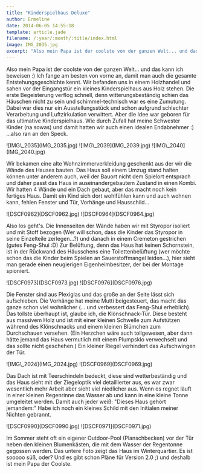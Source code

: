 ```yaml
---
title: "Kinderspielhaus Deluxe"
author: Ermeline
date: 2014-06-05 14:55:18
template: article.jade
filename: /:year/:month/:title/index.html
image: IMG_2035.jpg
excerpt: "Also mein Papa ist der coolste von der ganzen Welt... und das kann ich beweisen :)"
---
```


Also mein Papa ist der coolste von der ganzen Welt... und das kann ich
beweisen :) Ich fange am besten von vorne an, damit man auch die gesamte
Entstehungsgeschichte kennt. Wir befanden uns in einem Holzhandel und
sahen vor der Eingangstür ein kleines Kinderspielhaus aus Holz stehen.
Die erste Begeisterung verflog schnell, denn witterungsbeständig schien
das Häuschen nicht zu sein und schimmel-technisch war es eine Zumutung.
Dabei war dies nur ein Ausstellungsstück und schon aufgrund schlechter
Verarbeitung und Luftzirkulation verwittert. Aber die Idee war geboren
für das ultimative Kinderspielhaus. Wie durch Zufall hat meine Schwester
Kinder (na sowas) und damit hatten wir auch einen idealen Endabnehmer :)
...also ran an den Speck.

<div id='slides' class='slideshow'>
![IMG\_2035](IMG_2035.jpg)
![IMG\_2039](IMG_2039.jpg)
![IMG\_2040](IMG_2040.jpg)
</div>

Wir bekamen eine alte Wohnzimmerverkleidung geschenkt aus der wir die
Wände des Hauses bauten. Das Haus soll einem Umzug stand halten können
unter anderem auch, weil der Bauort nicht dem Spielort entsprach und
daher passt das Haus in auseinandergebautem Zustand in einen Kombi. Wir
hatten 4 Wände und ein Dach gebaut, aber das macht noch kein fertiges
Haus. Damit ein Kind sich dort wohlfühlen kann und auch wohnen kann,
fehlen Fenster und Tür, Vorhänge und Hausschild...

<div id='slides' class='slideshow'>
![DSCF0962](DSCF0962.jpg)
![DSCF0964](DSCF0964.jpg)
</div>

Also los geht's. Die Innenseiten der Wände haben wir mit Styropor
isoliert und mit Stoff bezogen (Wer will schon, dass die Kinder das
Styropor in seine Einzelteile zerlegen...?) und danach in einem Cremeton
gestrichen (gutes Feng-Shui :D) Zur Belüftung, denn das Haus hat keinen
Schornstein, ist in der Rückwand des Häusschens eine Toilettenbelüftung
(wer möchte schon das die Kinder beim Spielen an Sauerstoffmangel
leiden...), hier sieht man gerade einen neugierigen Eigenheimbesitzer,
der bei der Montage spioniert.

<div id='slides' class='slideshow'>
![DSCF0973](DSCF0973.jpg)
![DSCF0976](DSCF0976.jpg)
</div>

Die Fenster sind aus Plexiglas und das große an der Seite lässt sich
aufschieben. Die Vorhänge hat meine Mutti beigesteuert, das macht das
ganze schon viel wohnlicher (... und verbessert das Feng-Shui
erheblich). Das tollste überhaupt ist, glaube ich, die Klönschnack-Tür.
Diese besteht aus massivem Holz und ist mit einer kleinen Schwelle zum
Aufstützen während des Klönschnacks und einem kleinen Blümchen zum
Durchschauen versehen. (Ein Herzchen wäre auch tollgewesen, aber dann
hätte jemand das Haus vermutlich mit einem Plumpsklo verwechselt und das
sollte nicht geschehen.) Ein kleiner Riegel verhindert das Aufschwingen
der Tür.

<div id='slides' class='slideshow'>
![IMG\_2024](IMG_2024.jpg)
![DSCF0969](DSCF0969.jpg)
</div>

Das Dach ist mit Teerschindeln bedeckt, diese sind wetterbeständig und
das Haus sieht mit der Ziegeloptik viel detaillierter aus, es war zwar
wesentlich mehr Arbeit aber sieht viel niedlicher aus. Wenn es regnet
läuft in einer kleinen Regenrinne das Wasser ab und kann in eine kleine
Tonne umgeleitet werden. Damit auch jeder weiß: "Dieses Haus gehört
jemandem:" Habe ich noch ein kleines Schild mit den Initialen meiner
Nichten gebrannt.

<div id='slides' class='slideshow'>
![DSCF0990](DSCF0990.jpg)
![DSCF0971](DSCF0971.jpg)
</div>

Im Sommer steht oft ein eigener Outdoor-Pool (Planschbecken) vor der Tür
neben den kleinen Blumenkästen, die mit dem Wasser der Regentonne
gegossen werden. Das untere Foto zeigt das Haus im Winterquartier. Es
ist sooooo süß, oder? Und es gibt schon Pläne für Version 2.0 ;) und
deshalb ist mein Papa der Coolste.
